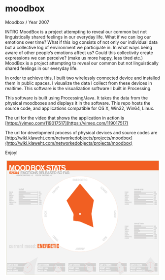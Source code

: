 moodbox
=======
Moodbox / Year 2007
 
INTRO
MoodBox is a project attempting to reveal our common but not linguistically
shared feelings in our everyday life.
What if we can log our emotions over time? What if this log consists of not only
our individual data but a collective log of environment we participate in. In
what ways being aware of other people’s emotions affect us? Could this
collectivity create expressions we can perceive? (make us more happy, less tired
etc.) MoodBox is a project attempting to reveal our common but not linguistically
shared feelings in our everyday life.



In order to achieve this, I built two wirelessly connected device and installed
them in public spaces. I visualize the data I collect from these devices in
realtime. This software is the visualization software I built in Processing.

This software is built using Processing/Java. It takes the data from the
physical moodboxes and displays it in the software. This repo hosts the source
code, and applications compatible for OS X, Win32, Win64, Linux. 

The url for the video that shows the application in action is  [https://vimeo.com/119017517](https://vimeo.com/119017517)

The url for development process of physical devices and source codes are [http://wiki.klaweht.com/networkedobjects/projects/moodbox](http://wiki.klaweht.com/networkedobjects/projects/moodbox)

Enjoy!


![screenshot](moodbox.png)

